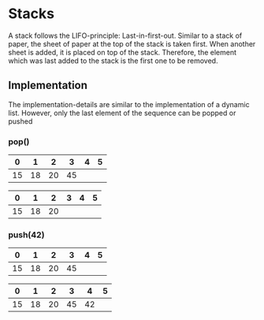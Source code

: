 # Stacks
A stack follows the LIFO-principle: Last-in-first-out.
Similar to a stack of paper, the sheet of paper at the top of the stack is taken first.
When another sheet is added, it is placed on top of the stack.
Therefore, the element which was last added to the stack is the first one to be removed.

## Implementation
The implementation-details are similar to the implementation of a dynamic list.
However, only the last element of the sequence can be popped or pushed

### pop()

| 0  | 1  | 2  | 3  | 4 | 5 |
|----|----|----|----|---|---|
| 15 | 18 | 20 | 45 |   |   |

| 0  | 1  | 2  | 3  | 4 | 5 |
|----|----|----|----|---|---|
| 15 | 18 | 20 |   |   |   |

### push(42)

| 0  | 1  | 2  | 3  | 4 | 5 |
|----|----|----|----|---|---|
| 15 | 18 | 20 | 45 |   |   |

| 0  | 1  | 2  | 3  | 4 | 5 |
|----|----|----|----|---|---|
| 15 | 18 | 20 | 45 | 42 |   |
